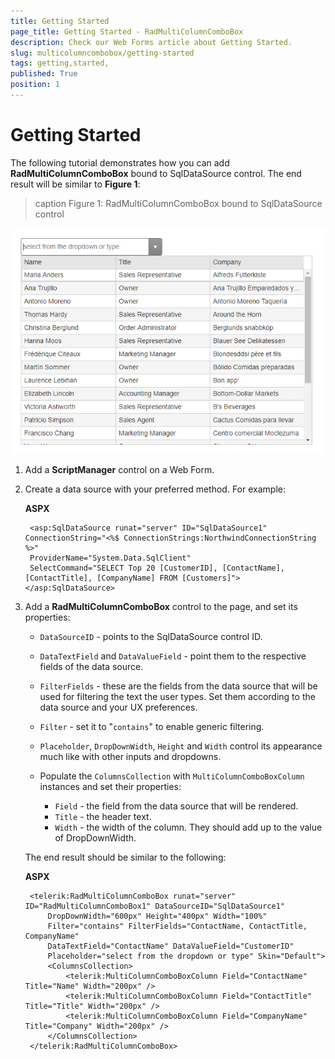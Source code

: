 ```yaml
---
title: Getting Started 
page_title: Getting Started - RadMultiColumnComboBox
description: Check our Web Forms article about Getting Started.
slug: multicolumncombobox/getting-started
tags: getting,started,
published: True
position: 1
---
```


# Getting Started 


The following tutorial demonstrates how you can add **RadMultiColumnComboBox** bound to SqlDataSource control. The end result will be similar to **Figure 1**:

>caption Figure 1: RadMultiColumnComboBox bound to SqlDataSource control

![multicolumncombobox-getting-started](images/multicolumncombobox-getting-started.png)

1. Add a **ScriptManager** control on a Web Form.

1. Create a data source with your preferred method. For example:

    **ASPX**
    
        <asp:SqlDataSource runat="server" ID="SqlDataSource1" ConnectionString="<%$ ConnectionStrings:NorthwindConnectionString %>"
        ProviderName="System.Data.SqlClient"
        SelectCommand="SELECT Top 20 [CustomerID], [ContactName], [ContactTitle], [CompanyName] FROM [Customers]"></asp:SqlDataSource>

1. Add a **RadMultiColumnComboBox** control to the page, and set its properties:

    * `DataSourceID` - points to the SqlDataSource control ID.
    * `DataTextField` and `DataValueField` - point them to the respective fields of the data source.
    * `FilterFields` - these are the fields from the data source that will be used for filtering the text the user types. Set them according to the data source and your UX preferences.
    * `Filter` - set it to "`contains`" to enable generic filtering.
    * `Placeholder`, `DropDownWidth`, `Height` and `Width` control its appearance much like with other inputs and dropdowns.
    * Populate the `ColumnsCollection` with `MultiColumnComboBoxColumn` instances and set their properties:
    
        * `Field` - the field from the data source that will be rendered.
        * `Title` - the header text.
        * `Width` - the width of the column. They should add up to the value of DropDownWidth.
        
    The end result should be similar to the following:

    **ASPX**
    
        <telerik:RadMultiColumnComboBox runat="server" ID="RadMultiColumnComboBox1" DataSourceID="SqlDataSource1"
            DropDownWidth="600px" Height="400px" Width="100%"
            Filter="contains" FilterFields="ContactName, ContactTitle, CompanyName"
            DataTextField="ContactName" DataValueField="CustomerID"
            Placeholder="select from the dropdown or type" Skin="Default">
            <ColumnsCollection>
                <telerik:MultiColumnComboBoxColumn Field="ContactName" Title="Name" Width="200px" />
                <telerik:MultiColumnComboBoxColumn Field="ContactTitle" Title="Title" Width="200px" />
                <telerik:MultiColumnComboBoxColumn Field="CompanyName" Title="Company" Width="200px" />
            </ColumnsCollection>
        </telerik:RadMultiColumnComboBox>

